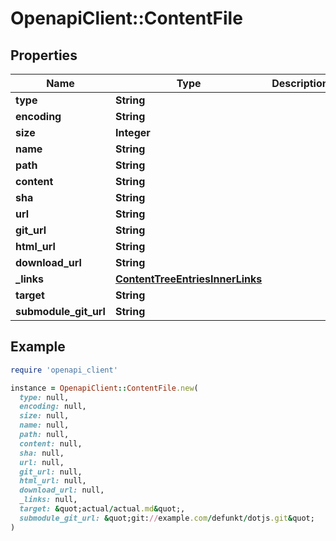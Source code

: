 # OpenapiClient::ContentFile

## Properties

| Name | Type | Description | Notes |
| ---- | ---- | ----------- | ----- |
| **type** | **String** |  |  |
| **encoding** | **String** |  |  |
| **size** | **Integer** |  |  |
| **name** | **String** |  |  |
| **path** | **String** |  |  |
| **content** | **String** |  |  |
| **sha** | **String** |  |  |
| **url** | **String** |  |  |
| **git_url** | **String** |  |  |
| **html_url** | **String** |  |  |
| **download_url** | **String** |  |  |
| **_links** | [**ContentTreeEntriesInnerLinks**](ContentTreeEntriesInnerLinks.md) |  |  |
| **target** | **String** |  | [optional] |
| **submodule_git_url** | **String** |  | [optional] |

## Example

```ruby
require 'openapi_client'

instance = OpenapiClient::ContentFile.new(
  type: null,
  encoding: null,
  size: null,
  name: null,
  path: null,
  content: null,
  sha: null,
  url: null,
  git_url: null,
  html_url: null,
  download_url: null,
  _links: null,
  target: &quot;actual/actual.md&quot;,
  submodule_git_url: &quot;git://example.com/defunkt/dotjs.git&quot;
)
```

